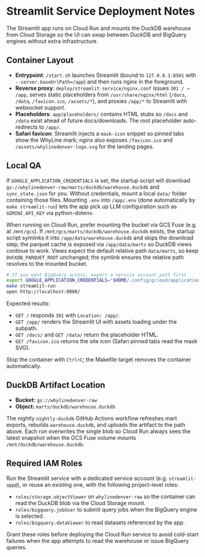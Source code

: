 # Streamlit Service Deployment Notes

The Streamlit app runs on Cloud Run and mounts the DuckDB warehouse from Cloud Storage
so the UI can swap between DuckDB and BigQuery engines without extra infrastructure.

## Container Layout

- **Entrypoint**: `/start.sh` launches Streamlit (bound to `127.0.0.1:8501` with `--server.baseUrlPath=/app`) and then runs nginx in the foreground.
- **Reverse proxy**: `deploy/streamlit-service/nginx.conf` issues `301 / → /app`, serves static placeholders from `/usr/share/nginx/html` (`/docs`, `/data`, `/favicon.ico`, `/assets/*`), and proxies `/app/*` to Streamlit with websocket support.
- **Placeholders**: `app/placeholders/` contains HTML stubs so `/docs` and `/data` exist ahead of future docs/downloads. The root placeholder auto-redirects to `/app/`.
- **Safari favicon**: Streamlit injects a `mask-icon` snippet so pinned tabs show the WhyLine mark; nginx also exposes `/favicon.ico` and `/assets/whylinedenver-logo.svg` for the landing pages.

## Local QA

If `GOOGLE_APPLICATION_CREDENTIALS` is set, the startup script will download
`gs://whylinedenver-raw/marts/duckdb/warehouse.duckdb` and `sync_state.json` for
you. Without credentials, mount a local `data/` folder containing those files.
Mounting `.env` into `/app/.env` (done automatically by `make streamlit-run`) lets
the app pick up LLM configuration such as `GEMINI_API_KEY` via python-dotenv.

When running on Cloud Run, prefer mounting the bucket via GCS Fuse (e.g. at
`/mnt/gcs`). If `/mnt/gcs/marts/duckdb/warehouse.duckdb` exists, the startup
script symlinks it into `/app/data/warehouse.duckdb` and skips the download
step; the parquet cache is exposed via `/app/data/marts` so DuckDB views continue
to work. Views expect the default relative path `data/marts`, so keep
`DUCKDB_PARQUET_ROOT` unchanged; the symlink ensures the relative path resolves
to the mounted bucket.

```bash
# If you want BigQuery access, export a service account path first
export GOOGLE_APPLICATION_CREDENTIALS="$HOME/.config/gcloud/application_default_credentials.json"
make streamlit-run
open http://localhost:8080/
```

Expected results:
- `GET /` responds `301` with `Location: /app/`.
- `GET /app/` renders the Streamlit UI with assets loading under the subpath.
- `GET /docs/` and `GET /data/` return the placeholder HTML.
- `GET /favicon.ico` returns the site icon (Safari pinned tabs read the mask SVG).

Stop the container with `Ctrl+C`; the Makefile target removes the container automatically.

## DuckDB Artifact Location

- **Bucket:** `gs://whylinedenver-raw`
- **Object:** `marts/duckdb/warehouse.duckdb`

The nightly `nightly-duckdb` GitHub Actions workflow refreshes mart exports, rebuilds
`warehouse.duckdb`, and uploads the artifact to the path above. Each run overwrites the
single blob so Cloud Run always sees the latest snapshot when the GCS Fuse volume mounts
`/mnt/duckdb/warehouse.duckdb`.

## Required IAM Roles

Run the Streamlit service with a dedicated service account (e.g. `streamlit-app@`), or
reuse an existing one, with the following project-level roles:

- `roles/storage.objectViewer` on `whylinedenver-raw` so the container can read the
  DuckDB blob via the Cloud Storage mount.
- `roles/bigquery.jobUser` to submit query jobs when the BigQuery engine is selected.
- `roles/bigquery.dataViewer` to read datasets referenced by the app.

Grant these roles before deploying the Cloud Run service to avoid cold-start failures
when the app attempts to read the warehouse or issue BigQuery queries.
